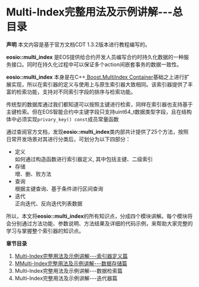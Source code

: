# Multi-Index完整用法及示例讲解---总目录

**声明**  本文内容是基于官方文档CDT 1.3.2版本进行教程编写的。

**eosio::multi\_index** 是EOS提供给合约开发人员编写合约时持久化数据的一种服务接口。同时在持久化过程中可以保证多个action间嵌套事务的数据一致性。

**eosio::multi\_index** 本身是在C++[ Boost.MultiIndex Container](https://www.boost.org/doc/libs/1_62_0/libs/multi_index/doc/tutorial/index.html)基础之上进行扩展实现，所以在索引器的定义与使用上与原生索引器大致相同。该索引器提供了丰富的检索功能，支持对不同索引字段的排序与检索功能。

传统型的数据库通过我们都知道可以按照主键进行检索，同样在索引器也支持基于主键检索。但在EOS智能合约中主键字段只支持uint64\_t数据类型字段，且在结构体中必须实现`privary_key() const`成员常量函数

通过查阅官方文档，发现**eosio::multi\_index**类内部共计提供了25个方法，按照日常开发场景对其进行分类后，可划分为以下四部分：
- 定义  
	如何通过构造函数进行索引器定义, 其中包括主键、二级索引
- 存储  
	增、删、败方法
- 查询  
	根据主键查询、基于条件进行区间查询
- 迭代  
	正向迭代、反向迭代列表数据

所以，本文将**eosio::multi\_index**的所有知识点，分成四个模块讲解。每个模块将会分别通过方法功能、参数说明、方法结果及详细的代码示例，来帮助大家完整的学习与掌握整个索引器的知识点。

**章节目录**
1. [Multi-Index完整用法及示例讲解---索引器定义篇](contracts/multiindex_idx)
2. [MMulti-Index完整用法及示例讲解---数据存储篇](contracts/multiindex_store)
3. Multi-Index完整用法及示例讲解---数据检索篇
4. Multi-Index完整用法及示例讲解---迭代器篇
